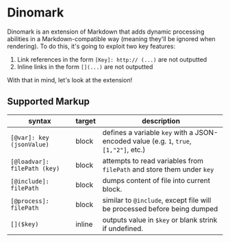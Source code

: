 # Dinomark

Dinomark is an extension of Markdown that adds dynamic processing abilities in a Markdown-compatible way (meaning they'll be ignored when rendering). To do this, it's going to exploit two key features:

1. Link references in the form `[Key]: http:// (...)` are not outputted
2. Inline links in the form `[](...)` are not outputted

With that in mind, let's look at the extension!

## Supported Markup

|syntax                       |target |description
|---                          |---    |---
|`[@var]: key (jsonValue)`    |block  |defines a variable `key` with a JSON-encoded value (e.g. `1`, `true`, `[1,"2"]`, etc.)
|`[@loadvar]: filePath (key)` |block  |attempts to read variables from `filePath` and store them under `key`
|`[@include]: filePath`       |block  |dumps content of file into current block.
|`[@process]: filePath`       |block  |similar to `@include`, except file will be processed before being dumped
|`[]($key)`                   |inline |outputs value in `$key` or blank strink if undefined.